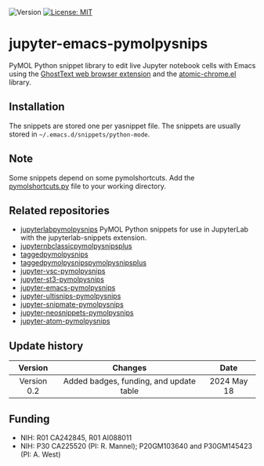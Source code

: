 ![Version](https://img.shields.io/static/v1?label=jupyter-emacs-pymolpysnips&message=0.2&color=brightcolor)
[![License: MIT](https://img.shields.io/badge/License-MIT-blue.svg)](https://opensource.org/licenses/MIT)

# jupyter-emacs-pymolpysnips
PyMOL Python snippet library to edit live Jupyter notebook cells with Emacs using the [GhostText web browser extension](https://github.com/fregante/GhostText) and the [atomic-chrome.el](https://github.com/alpha22jp/atomic-chrome) library.

## Installation
The snippets are stored one per yasnippet file.
The snippets are usually stored in `~/.emacs.d/snippets/python-mode`.

## Note

Some snippets depend on some pymolshortcuts.
Add the [pymolshortcuts.py](https://github.com/MooersLab/pymolshortcuts) file to your working directory.

## Related repositories

- [jupyterlabpymolpysnips](https://github.com/MooersLab/jupyterlabpymolpysnips) PyMOL Python snippets for use in JupyterLab with the jupyterlab-snippets extension.
- [jupyternbclassicpymolpysnipsplus](https://github.com/MooersLab/jupyternbclassicpymolpysnipsplus)
- [taggedpymolpysnips](https://github.com/MooersLab/taggedpymolpysnips) 
- [taggedpymolpysnipspymolpysnipsplus](https://github.com/MooersLab/taggedpymolpysnipspymolpysnipsplus)
- [jupyter-vsc-pymolpysnips](https://github.com/MooersLab/jupytervsc-pymolpysnips)
- [jupyter-st3-pymolpysnips](https://github.com/MooersLab/jupyter-st3-pymolpysnips)
- [jupyter-emacs-pymolpysnips](https://github.com/MooersLab/jupyter-emacs-pymolpysnips)
- [jupyter-ultisnips-pymolpysnips](https://github.com/MooersLab/jupyter-ultisnips-pymolpysnips)
- [jupyter-snipmate-pymolpysnips](https://github.com/MooersLab/jupyter-snipmate-pymolpysnips)
- [jupyter-neosnippets-pymolpysnips](https://github.com/MooersLab/jupyter-neosnippets-pymolpysnips)
- [jupyter-atom-pymolpysnips](https://github.com/MooersLab/jupyter-atom-pymolpysnips)

## Update history

|Version      | Changes                                                                                                                                    | Date                 |
|:-----------:|:------------------------------------------------------------------------------------------------------------------------------------------:|:--------------------:|
| Version 0.2 |  Added badges, funding, and update table                                                                                                   | 2024 May 18          |

## Funding
- NIH: R01 CA242845, R01 AI088011
- NIH: P30 CA225520 (PI: R. Mannel); P20GM103640 and P30GM145423 (PI: A. West)

